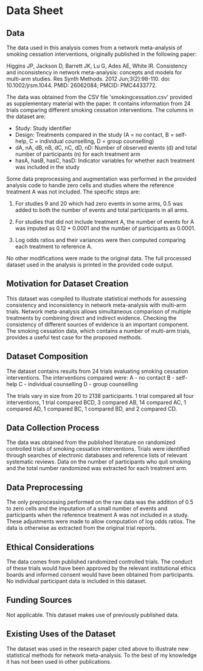 # Data Sheet

## Data

The data used in this analysis comes from a network meta-analysis of smoking cessation interventions, originally published in the following paper:

Higgins JP, Jackson D, Barrett JK, Lu G, Ades AE, White IR. Consistency and inconsistency in network meta-analysis: concepts and models for multi-arm studies. Res Synth Methods. 2012 Jun;3(2):98-110. doi: 10.1002/jrsm.1044. PMID: 26062084; PMCID: PMC4433772.

The data was obtained from the CSV file 'smokingcessation.csv' provided as supplementary material with the paper. It contains information from 24 trials comparing different smoking cessation interventions. The columns in the dataset are:

- Study: Study identifier 
- Design: Treatments compared in the study (A = no contact, B = self-help, C = individual counselling, D = group counselling)
- dA, nA, dB, nB, dC, nC, dD, nD: Number of observed events (d) and total number of participants (n) for each treatment arm
- hasA, hasB, hasC, hasD: Indicator variables for whether each treatment was included in the study

Some data preprocessing and augmentation was performed in the provided analysis code to handle zero cells and studies where the reference treatment A was not included. The specific steps are:

1. For studies 9 and 20 which had zero events in some arms, 0.5 was added to both the number of events and total participants in all arms. 

2. For studies that did not include treatment A, the number of events for A was imputed as 0.12 * 0.0001 and the number of participants as 0.0001.

3. Log odds ratios and their variances were then computed comparing each treatment to reference A.

No other modifications were made to the original data. The full processed dataset used in the analysis is printed in the provided code output.

## Motivation for Dataset Creation

This dataset was compiled to illustrate statistical methods for assessing consistency and inconsistency in network meta-analysis with multi-arm trials. Network meta-analysis allows simultaneous comparison of multiple treatments by combining direct and indirect evidence. Checking the consistency of different sources of evidence is an important component. The smoking cessation data, which contains a number of multi-arm trials, provides a useful test case for the proposed methods.

## Dataset Composition

The dataset contains results from 24 trials evaluating smoking cessation interventions. The interventions compared were: 
A - no contact
B - self-help 
C - individual counselling
D - group counselling

The trials vary in size from 20 to 2138 participants. 1 trial compared all four interventions, 1 trial compared BCD, 3 compared AB, 14 compared AC, 1 compared AD, 1 compared BC, 1 compared BD, and 2 compared CD.

## Data Collection Process

The data was obtained from the published literature on randomized controlled trials of smoking cessation interventions. Trials were identified through searches of electronic databases and reference lists of relevant systematic reviews. Data on the number of participants who quit smoking and the total number randomized was extracted for each treatment arm. 

## Data Preprocessing

The only preprocessing performed on the raw data was the addition of 0.5 to zero cells and the imputation of a small number of events and participants when the reference treatment A was not included in a study. These adjustments were made to allow computation of log odds ratios. The data is otherwise as extracted from the original trial reports.

## Ethical Considerations

The data comes from published randomized controlled trials. The conduct of these trials would have been approved by the relevant institutional ethics boards and informed consent would have been obtained from participants. No individual participant data is included in this dataset.

## Funding Sources

Not applicable. This dataset makes use of previously published data.

## Existing Uses of the Dataset

The dataset was used in the research paper cited above to illustrate new statistical methods for network meta-analysis. To the best of my knowledge it has not been used in other publications.
